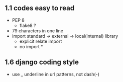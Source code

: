 ## 1.1 codes easy to read
* PEP 8 
  * flake8 ? 
* 79 characters in one line 
* import standard -> external -> local(internal) library
  * explicit relate import 
  * no import *
  
## 1.6 django coding style 
* use _ underline in url patterns, not dash(-)
